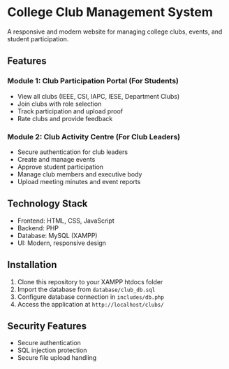 # College Club Management System

A responsive and modern website for managing college clubs, events, and student participation.

## Features

### Module 1: Club Participation Portal (For Students)
- View all clubs (IEEE, CSI, IAPC, IESE, Department Clubs)
- Join clubs with role selection
- Track participation and upload proof
- Rate clubs and provide feedback

### Module 2: Club Activity Centre (For Club Leaders)
- Secure authentication for club leaders
- Create and manage events
- Approve student participation
- Manage club members and executive body
- Upload meeting minutes and event reports

## Technology Stack
- Frontend: HTML, CSS, JavaScript
- Backend: PHP
- Database: MySQL (XAMPP)
- UI: Modern, responsive design

## Installation
1. Clone this repository to your XAMPP htdocs folder
2. Import the database from `database/club_db.sql`
3. Configure database connection in `includes/db.php`
4. Access the application at `http://localhost/clubs/`

## Security Features
- Secure authentication
- SQL injection protection
- Secure file upload handling
